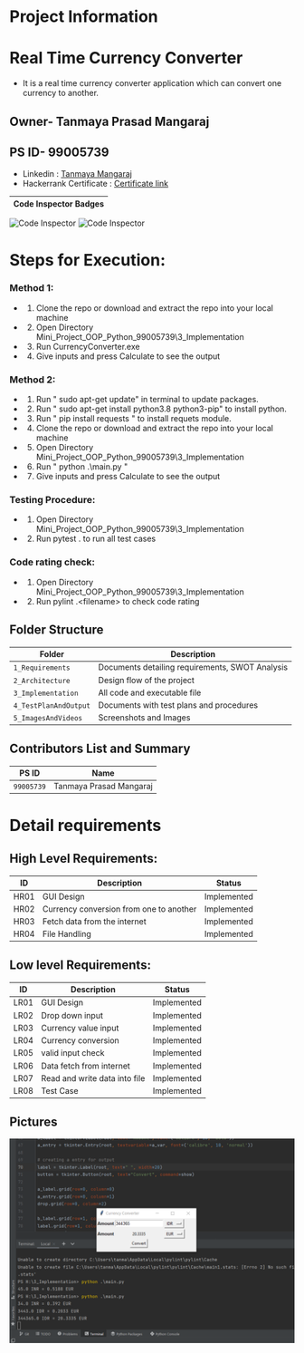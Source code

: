 # Project Information
# Real Time Currency Converter
* It is a real time currency converter application which can convert one currency to another. 

## Owner- Tanmaya Prasad Mangaraj
## PS ID- 99005739
* Linkedin : [Tanmaya Mangaraj](https://www.linkedin.com/in/tanmaya-prasad-mangaraj-8b6ba8183/)
* Hackerrank Certificate : [Certificate link](https://www.hackerrank.com/certificates/10dba6ee0a0b/) 

Code Inspector Badges |
----------|
![Code Inspector](https://www.code-inspector.com/project/27311/score/svg)
![Code Inspector](https://www.code-inspector.com/project/27311/status/svg)



# Steps for Execution:
### Method 1:
* 1. Clone the repo or download and extract the repo into your local machine
* 2. Open Directory Mini_Project_OOP_Python_99005739\3_Implementation
* 3. Run CurrencyConverter.exe
* 4. Give inputs and press Calculate to see the output

### Method 2:
* 1. Run " sudo apt-get update" in terminal to update packages.
* 2. Run " sudo apt-get install python3.8 python3-pip" to install python.
* 3. Run " pip install requests " to install requets module.
* 4. Clone the repo or download and extract the repo into your local machine
* 5. Open Directory Mini_Project_OOP_Python_99005739\3_Implementation
* 6. Run " python .\main.py "
* 7. Give inputs and press Calculate to see the output

### Testing Procedure:
* 1. Open Directory Mini_Project_OOP_Python_99005739\3_Implementation
* 2. Run pytest . to run all test cases

### Code rating check:
* 1. Open Directory Mini_Project_OOP_Python_99005739\3_Implementation
* 2. Run pylint .\<filename> to check code rating

## Folder Structure
Folder             | Description
-------------------| --------------------------------------------------
`1_Requirements`   | Documents detailing requirements, SWOT Analysis
`2_Architecture`   | Design flow of the project
`3_Implementation` | All code and executable file
`4_TestPlanAndOutput`      | Documents with test plans and procedures
`5_ImagesAndVideos`| Screenshots and Images

## Contributors List and Summary

PS ID |  Name   
-------|------------
`99005739` | Tanmaya Prasad Mangaraj    

# Detail requirements
## High Level Requirements:

| ID | Description | Status |
| --- | --- | --- |
| HR01 | GUI Design | Implemented |
| HR02 | Currency conversion from one to another | Implemented |
| HR03 | Fetch data from the internet | Implemented |
| HR04 | File Handling | Implemented |


##  Low level Requirements:

| ID | Description | Status |
| --- | --- | --- |
| LR01 | GUI Design |Implemented |
| LR02 | Drop down input | Implemented |
| LR03 | Currency value input | Implemented |
| LR04 | Currency conversion | Implemented |
| LR05 | valid input check | Implemented |
| LR06 | Data fetch from internet | Implemented |
| LR07 | Read and write data into file | Implemented |
| LR08 | Test Case | Implemented |

## Pictures

![image](https://github.com/tanmaya191/Mini_Project_OOP_Python_99005739/blob/main/5_ImagesAndVideos/Capture1.PNG?raw=true)

